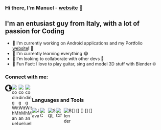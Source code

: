 ### Hi there, I'm Manuel - [website] 👋

## I'm an entusiast guy from Italy, with a lot of passion for Coding
- 📱 I'm currently working on Android applications and my Portfolio [website]! 📄 
- 🌱 I'm currently learning everything 😂
- 👯 I'm looking to collaborate with other devs 👯
- 🎼 Fun Fact: I love to play guitar, sing and model 3D stuff with Blender 🌐

### Connect with me:
[<img align="left" alt="codingWithManuel" width="22px" src = "https://raw.githubusercontent.com/iconic/open-iconic/master/svg/globe.svg"/>][website]
[<img align="left" alt="codingWithManuel" width="22px" src="https://cdn.jsdelivr.net/npm/simple-icons@v3/icons/instagram.svg"/>][instagram]
[<img align="left" alt="codingWithManuel" width="22px" src="https://cdn.jsdelivr.net/npm/simple-icons@v3/icons/linkedin.svg"/>][linkedin]
[<img align="left" alt="codingWithManuel" width="22px" src="https://cdn.jsdelivr.net/npm/simple-icons@v3/icons/twitter.svg"/>][twitter]

<br />

### Languages and Tools
[<img align="left" alt= "Java" width="26px" src = "https://cdn.jsdelivr.net/gh/devicons/devicon@v2.14.0/devicon.min.css"/>]
[<img align="left" alt= "C" width="26px" src = "https://cdn.jsdelivr.net/gh/devicons/devicon@v2.14.0/devicon.min.css"/>]
[<img align="left" alt= "SQL" width="26px" src = "https://cdn.jsdelivr.net/gh/devicons/devicon@v2.14.0/devicon.min.css"/>]
[<img align="left" alt= "C#" width="26px" src = "https://cdn.jsdelivr.net/gh/devicons/devicon@v2.14.0/devicon.min.css"/>]
[<img align="left" alt= "Blender" width="26px" src = "https://cdn.jsdelivr.net/gh/devicons/devicon@v2.14.0/devicon.min.css"/>]


<br />
<br />


[website]: https://google.it
[twitter]: https://twitter.com/ManuelCarbone
[instagram]: https://www.instagram.com/manuel_carbone95/
[linkedin]: https://www.linkedin.com/in/manuel-carbone-834099109/
